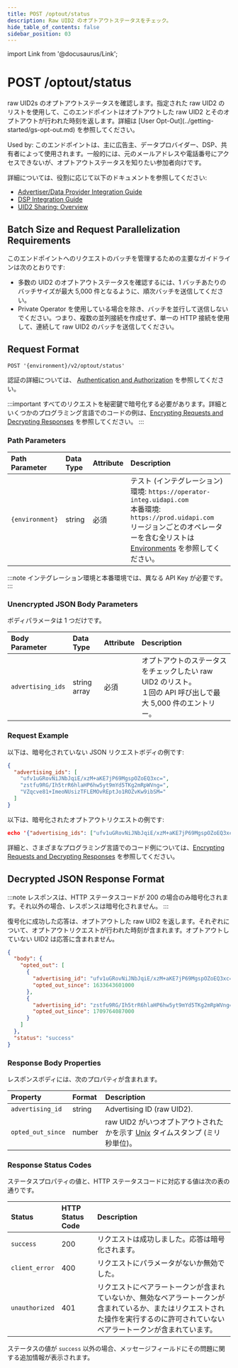 ```yaml
---
title: POST /optout/status
description: Raw UID2 のオプトアウトステータスをチェック。
hide_table_of_contents: false
sidebar_position: 03
---
```


import Link from '@docusaurus/Link';

# POST /optout/status

<Link href="../ref-info/glossary-uid#gl-raw-uid2">raw UID2s</Link> のオプトアウトステータスを確認します。指定された raw UID2 のリストを使用して、このエンドポイントはオプトアウトした raw UID2 とそのオプトアウトが行われた時刻を返します。詳細は [User Opt-Out](../getting-started/gs-opt-out.md) を参照してください。

Used by: このエンドポイントは、主に広告主、データプロバイダー、DSP、共有者によって使用されます。一般的には、元のメールアドレスや電話番号にアクセスできないが、オプトアウトステータスを知りたい参加者向けです。

詳細については、役割に応じて以下のドキュメントを参照してください:

- [Advertiser/Data Provider Integration Guide](../guides/advertiser-dataprovider-guide.md)
- [DSP Integration Guide](../guides/dsp-guide.md)
- [UID2 Sharing: Overview](../sharing/sharing-overview)

## Batch Size and Request Parallelization Requirements

このエンドポイントへのリクエストのバッチを管理するための主要なガイドラインは次のとおりです:

- 多数の UID2 のオプトアウトステータスを確認するには、1 バッチあたりのバッチサイズが最大 5,000 件となるように、順次バッチを送信してください。
- <Link href="../ref-info/glossary-uid#gl-private-operator">Private Operator</Link> を使用している場合を除き、バッチを並行して送信しないでください。つまり、複数の並列接続を作成せず、単一の HTTP 接続を使用して、連続して raw UID2 のバッチを送信してください。

## Request Format

`POST '{environment}/v2/optout/status'`

認証の詳細については、 [Authentication and Authorization](../getting-started/gs-auth.md) を参照してください。

:::important
すべてのリクエストを秘密鍵で暗号化する必要があります。詳細といくつかのプログラミング言語でのコードの例は、[Encrypting Requests and Decrypting Responses](../getting-started/gs-encryption-decryption.md) を参照してください。
:::

### Path Parameters

| Path Parameter | Data Type | Attribute | Description |
| :--- | :--- | :--- | :--- |
| `{environment}` | string | 必須 | テスト (インテグレーション) 環境: `https://operator-integ.uidapi.com`<br/>本番環境: `https://prod.uidapi.com`<br/>リージョンごとのオペレーターを含む全リストは [Environments](../getting-started/gs-environments.md) を参照してください。 |

:::note
インテグレーション環境と本番環境では、異なる <Link href="../ref-info/glossary-uid#gl-api-key">API Key</Link> が必要です。
:::

### Unencrypted JSON Body Parameters

ボディパラメータは 1 つだけです。

| Body Parameter | Data Type | Attribute | Description |
| :--- | :--- | :--- | :--- |
| `advertising_ids` |	string array |	必須 | オプトアウトのステータスをチェックしたい raw UID2 のリスト。<br/>１回の API 呼び出しで最大 5,000 件のエントリー。 |

### Request Example

以下は、暗号化されていない JSON リクエストボディの例です:

```json
{
  "advertising_ids": [
    "ufv1uGRovNiJNbJqiE/xzM+aKE7jP69MgspOZoEQ3xc=",
    "zstfu9RG/Ih5trR6hlaHP6hw5yt9mYd5TKg2mRpWVng=",
    "VZqcve81+ImeoNUsizTFLEMOvREptJo1ROZvKw9ibSM="
  ]
}
```

以下は、暗号化されたオプトアウトリクエストの例です:

```json
echo '{"advertising_ids": ["ufv1uGRovNiJNbJqiE/xzM+aKE7jP69MgspOZoEQ3xc="]}' | python3 uid2_request.py https://prod.uidapi.com/v2/optout/status [Your-Client-API-Key] [Your-Client-Secret]
```

詳細と、さまざまなプログラミング言語でのコード例については、[Encrypting Requests and Decrypting Responses](../getting-started/gs-encryption-decryption.md) を参照してください。

## Decrypted JSON Response Format

:::note
レスポンスは、HTTP ステータスコードが 200 の場合のみ暗号化されます。それ以外の場合、レスポンスは暗号化されません。
:::

復号化に成功した応答は、オプトアウトした raw UID2 を返します。それぞれについて、オプトアウトリクエストが行われた時刻が含まれます。オプトアウトしていない UID2 は応答に含まれません。

```json
{
  "body": {
    "opted_out": [
      {
        "advertising_id": "ufv1uGRovNiJNbJqiE/xzM+aKE7jP69MgspOZoEQ3xc=",
        "opted_out_since": 1633643601000
      },
      {
        "advertising_id": "zstfu9RG/Ih5trR6hlaHP6hw5yt9mYd5TKg2mRpWVng=",
        "opted_out_since": 1709764087000
      }
    ]
  },
  "status": "success"
}
```

### Response Body Properties

レスポンスボディには、次のプロパティが含まれます。

| Property | Format | Description |
| :--- | :--- | :--- |
| `advertising_id` | string | <Link href="../ref-info/glossary-uid#gl-advertising-id">Advertising ID</Link> (raw UID2). |
| `opted_out_since` | number | raw UID2 がいつオプトアウトされたかを示す <a href="../ref-info/glossary-uid#gl-unix-time">Unix</a> タイムスタンプ (ミリ秒単位)。 |

### Response Status Codes

ステータスプロパティの値と、HTTP ステータスコードに対応する値は次の表の通りです。

| Status | HTTP Status Code | Description |
| :--- | :--- | :--- |
| `success` | 200 | リクエストは成功しました。応答は暗号化されます。 |
| `client_error` | 400 | リクエストにパラメータがないか無効でした。 |
| `unauthorized` | 401 | リクエストにベアラートークンが含まれていないか、無効なベアラートークンが含まれているか、またはリクエストされた操作を実行するのに許可されていないベアラートークンが含まれています。 |

ステータスの値が `success` 以外の場合、メッセージフィールドにその問題に関する追加情報が表示されます。
